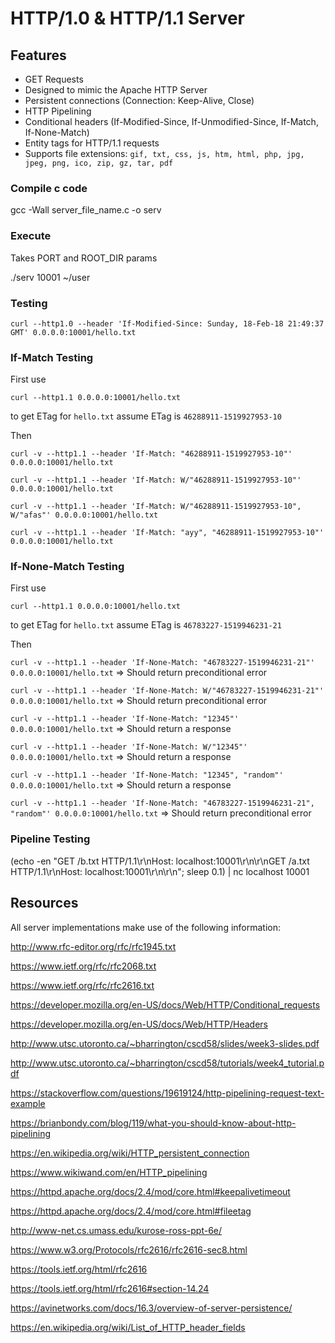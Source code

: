 # HTTP/1.0 & HTTP/1.1 Server

## Features

- GET Requests
- Designed to mimic the Apache HTTP Server
- Persistent connections (Connection: Keep-Alive, Close)
- HTTP Pipelining
- Conditional headers (If-Modified-Since, If-Unmodified-Since, If-Match, If-None-Match)
- Entity tags for HTTP/1.1 requests
- Supports file extensions: `gif, txt, css, js, htm, html, php, jpg, jpeg, png, ico, zip, gz, tar, pdf`

### Compile c code

gcc -Wall server_file_name.c -o serv

### Execute

Takes PORT and ROOT_DIR params

./serv 10001 ~/user

### Testing

`curl --http1.0 --header 'If-Modified-Since: Sunday, 18-Feb-18 21:49:37 GMT' 0.0.0.0:10001/hello.txt`

### If-Match Testing

First use 

`curl --http1.1 0.0.0.0:10001/hello.txt`

to get ETag for `hello.txt` assume ETag is `46288911-1519927953-10`

Then 

`curl -v --http1.1 --header 'If-Match: "46288911-1519927953-10"' 0.0.0.0:10001/hello.txt`

`curl -v --http1.1 --header 'If-Match: W/"46288911-1519927953-10"' 0.0.0.0:10001/hello.txt`

`curl -v --http1.1 --header 'If-Match: W/"46288911-1519927953-10", W/"afas"' 0.0.0.0:10001/hello.txt`

`curl -v --http1.1 --header 'If-Match: "ayy", "46288911-1519927953-10"' 0.0.0.0:10001/hello.txt`


### If-None-Match Testing

First use 

`curl --http1.1 0.0.0.0:10001/hello.txt`

to get ETag for `hello.txt` assume ETag is `46783227-1519946231-21`

Then 

`curl -v --http1.1 --header 'If-None-Match: "46783227-1519946231-21"' 0.0.0.0:10001/hello.txt`
=> Should return preconditional error 

`curl -v --http1.1 --header 'If-None-Match: W/"46783227-1519946231-21"' 0.0.0.0:10001/hello.txt`
=> Should return preconditional error 

`curl -v --http1.1 --header 'If-None-Match: "12345"' 0.0.0.0:10001/hello.txt`
=> Should return a response

`curl -v --http1.1 --header 'If-None-Match: W/"12345"' 0.0.0.0:10001/hello.txt`
=> Should return a response

`curl -v --http1.1 --header 'If-None-Match: "12345", "random"' 0.0.0.0:10001/hello.txt`
=> Should return a response 

`curl -v --http1.1 --header 'If-None-Match: "46783227-1519946231-21", "random"' 0.0.0.0:10001/hello.txt`
=> Should return preconditional error 

### Pipeline Testing

(echo -en "GET /b.txt HTTP/1.1\r\nHost: localhost:10001\r\n\r\nGET /a.txt HTTP/1.1\r\nHost: localhost:10001\r\n\r\n"; sleep 0.1) | nc localhost 10001

## Resources
All server implementations make use of the following information:

http://www.rfc-editor.org/rfc/rfc1945.txt

https://www.ietf.org/rfc/rfc2068.txt

https://www.ietf.org/rfc/rfc2616.txt

https://developer.mozilla.org/en-US/docs/Web/HTTP/Conditional_requests

https://developer.mozilla.org/en-US/docs/Web/HTTP/Headers

http://www.utsc.utoronto.ca/~bharrington/cscd58/slides/week3-slides.pdf

http://www.utsc.utoronto.ca/~bharrington/cscd58/tutorials/week4_tutorial.pdf

https://stackoverflow.com/questions/19619124/http-pipelining-request-text-example

https://brianbondy.com/blog/119/what-you-should-know-about-http-pipelining

https://en.wikipedia.org/wiki/HTTP_persistent_connection

https://www.wikiwand.com/en/HTTP_pipelining

https://httpd.apache.org/docs/2.4/mod/core.html#keepalivetimeout

https://httpd.apache.org/docs/2.4/mod/core.html#fileetag

http://www-net.cs.umass.edu/kurose-ross-ppt-6e/

https://www.w3.org/Protocols/rfc2616/rfc2616-sec8.html

https://tools.ietf.org/html/rfc2616

https://tools.ietf.org/html/rfc2616#section-14.24

https://avinetworks.com/docs/16.3/overview-of-server-persistence/

https://en.wikipedia.org/wiki/List_of_HTTP_header_fields




